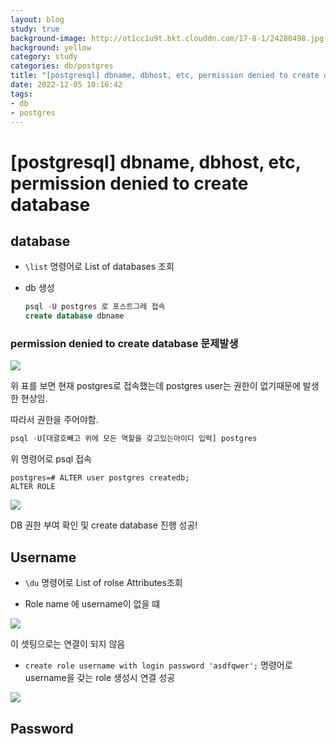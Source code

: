 ```yaml
---
layout: blog
study: true
background-image: http://ot1cc1u9t.bkt.clouddn.com/17-8-1/24280498.jpg
background: yellow
category: study
categories: db/postgres
title: "[postgresql] dbname, dbhost, etc, permission denied to create database"
date: 2022-12-05 10:16:42
tags:
- db
- postgres
---
```


# [postgresql] dbname, dbhost, etc, permission denied to create database


## database

- `\list` 명령어로 List of databases 조회

- db 생성
  
  ```sql
  psql -U postgres 로 포스트그레 접속
  create database dbname
  ```

### permission denied to create database 문제발생

![](../../../assets/images/study/db/postgresql/스크린샷%202022-12-05%20오전%2010.06.50.png)

위 표를 보면 현재 postgres로 접속했는데 postgres user는 권한이 없기때문에 발생 한 현상임.

따라서 권한을 주어야함.

```sql
psql -U[대괄호빼고 위에 모든 역할을 갖고있는아이디 입력] postgres
```

위 명령어로 psql 접속

```shell
postgres=# ALTER user postgres createdb;
ALTER ROLE
```

![](../../../assets/images/study/db/postgresql/스크린샷%202022-12-05%20오전%2010.13.06.png)

DB 권한 부여 확인 및 create database 진행 성공!

## Username

- `\du` 명령어로 List of rolse Attributes조회

- Role name 에 username이 없을 떄

![](../../../assets/images/study/db/postgresql/스크린샷%202022-12-05%20오전%209.16.02.png)

이 셋팅으로는 연결이 되지 않음

- `create role username with login password 'asdfqwer';`  명령어로 username을 갖는 role 생성시 연결 성공

![](../../../assets/images/study/db/postgresql/스크린샷%202022-12-05%20오전%209.23.59.png)

## Password
